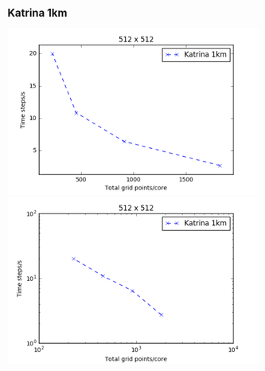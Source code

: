 ## Katrina 1km

![kat](https://github.com/DixitPatel/WRF_Simulation/blob/master/results/katrina1km.png)
![kat-log](https://github.com/DixitPatel/WRF_Simulation/blob/master/results/katrina1km_log.png)



